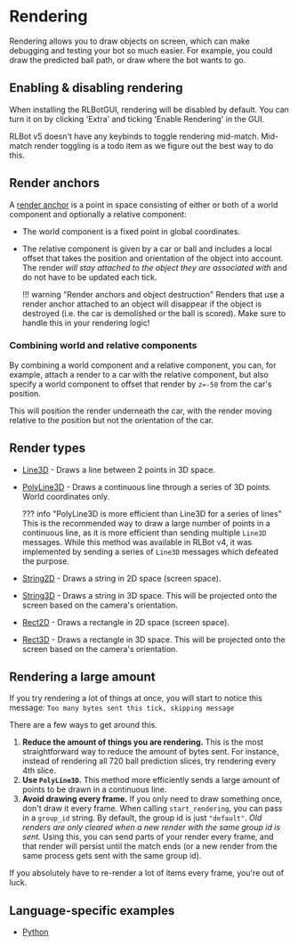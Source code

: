 # Rendering

Rendering allows you to draw objects on screen, which can make debugging and testing your bot so much easier. For example, you could draw the predicted ball path, or draw where the bot wants to go.

## Enabling & disabling rendering

When installing the RLBotGUI, rendering will be disabled by default. You can turn it on by clicking 'Extra' and ticking 'Enable Rendering' in the GUI.

RLBot v5 doesn't have any keybinds to toggle rendering mid-match. Mid-match render toggling is a todo item as we figure out the best way to do this.

## Render anchors

A [render anchor](https://github.com/RLBot/flatbuffers-schema/blob/main/rendering.fbs#L51-L61) is a point in space consisting of either or both of a world component and optionally a relative component:

- The world component is a fixed point in global coordinates.
- The relative component is given by a car or ball and includes a local offset that takes the position and orientation of the object into account. The render *will stay attached to the object they are associated with* and do not have to be updated each tick.

    !!! warning "Render anchors and object destruction"
        Renders that use a render anchor attached to an object will disappear if the object is destroyed (i.e. the car is demolished or the ball is scored).
        Make sure to handle this in your rendering logic!

### Combining world and relative components

By combining a world component and a relative component, you can, for example, attach a render to a car with the relative component, but also specify a world component to offset that render by `z=-50` from the car's position.

This will position the render underneath the car, with the render moving relative to the position but not the orientation of the car.

## Render types

- [Line3D](https://github.com/RLBot/flatbuffers-schema/blob/main/rendering.fbs#L63-L68) - Draws a line between 2 points in 3D space.
- [PolyLine3D](https://github.com/RLBot/flatbuffers-schema/blob/main/rendering.fbs#L70-L74) - Draws a continuous line through a series of 3D points. World coordinates only.

    ??? info "PolyLine3D is more efficient than Line3D for a series of lines"
        This is the recommended way to draw a large number of points in a continuous line, as it is more efficient than sending multiple `Line3D` messages. While this method was available in RLBot v4, it was implemented by sending a series of `Line3D` messages which defeated the purpose.

- [String2D](https://github.com/RLBot/flatbuffers-schema/blob/main/rendering.fbs#L76-L96) - Draws a string in 2D space (screen space).
- [String3D](https://github.com/RLBot/flatbuffers-schema/blob/main/rendering.fbs#L98-L115) - Draws a string in 3D space. This will be projected onto the screen based on the camera's orientation.
- [Rect2D](https://github.com/RLBot/flatbuffers-schema/blob/main/rendering.fbs#L117-L134) - Draws a rectangle in 2D space (screen space).
- [Rect3D](https://github.com/RLBot/flatbuffers-schema/blob/main/rendering.fbs#L136-L151) - Draws a rectangle in 3D space. This will be projected onto the screen based on the camera's orientation.

## Rendering a large amount

If you try rendering a lot of things at once, you will start to notice this message:
`Too many bytes sent this tick, skipping message`

There are a few ways to get around this.

1. **Reduce the amount of things you are rendering.**
    This is the most straightforward way to reduce the amount of bytes sent.
    For instance, instead of rendering all 720 ball prediction slices, try rendering every 4th slice.
2. **Use `PolyLine3D`.**
    This method more efficiently sends a large amount of points to be drawn in a continuous line.
3. **Avoid drawing every frame.**
    If you only need to draw something once, don't draw it every frame.
    When calling `start_rendering`, you can pass in a `group_id` string.
    By default, the group id is just `"default"`.
    _Old renders are only cleared when a new render with the same group id is sent._
    Using this, you can send parts of your render every frame, and that render will persist until the match ends (or a new render from the same process gets sent with the same group id).

If you absolutely have to re-render a lot of items every frame, you're out of luck.

## Language-specific examples

- [Python](https://github.com/RLBot/python-interface/wiki/Rendering)

